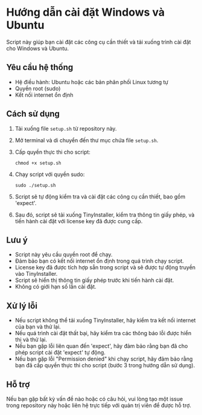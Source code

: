 # Hướng dẫn cài đặt Windows và Ubuntu

Script này giúp bạn cài đặt các công cụ cần thiết và tải xuống trình cài đặt cho Windows và Ubuntu.

## Yêu cầu hệ thống

- Hệ điều hành: Ubuntu hoặc các bản phân phối Linux tương tự
- Quyền root (sudo)
- Kết nối internet ổn định

## Cách sử dụng

1. Tải xuống file `setup.sh` từ repository này.

2. Mở terminal và di chuyển đến thư mục chứa file `setup.sh`.

3. Cấp quyền thực thi cho script:
   ```
   chmod +x setup.sh
   ```

4. Chạy script với quyền sudo:
   ```
   sudo ./setup.sh
   ```

5. Script sẽ tự động kiểm tra và cài đặt các công cụ cần thiết, bao gồm 'expect'.

6. Sau đó, script sẽ tải xuống TinyInstaller, kiểm tra thông tin giấy phép, và tiến hành cài đặt với license key đã được cung cấp.

## Lưu ý

- Script này yêu cầu quyền root để chạy.
- Đảm bảo bạn có kết nối internet ổn định trong quá trình chạy script.
- License key đã được tích hợp sẵn trong script và sẽ được tự động truyền vào TinyInstaller.
- Script sẽ hiển thị thông tin giấy phép trước khi tiến hành cài đặt.
- Không có giới hạn số lần cài đặt.

## Xử lý lỗi

- Nếu script không thể tải xuống TinyInstaller, hãy kiểm tra kết nối internet của bạn và thử lại.
- Nếu quá trình cài đặt thất bại, hãy kiểm tra các thông báo lỗi được hiển thị và thử lại.
- Nếu bạn gặp lỗi liên quan đến 'expect', hãy đảm bảo rằng bạn đã cho phép script cài đặt 'expect' tự động.
- Nếu bạn gặp lỗi "Permission denied" khi chạy script, hãy đảm bảo rằng bạn đã cấp quyền thực thi cho script (bước 3 trong hướng dẫn sử dụng).

## Hỗ trợ

Nếu bạn gặp bất kỳ vấn đề nào hoặc có câu hỏi, vui lòng tạo một issue trong repository này hoặc liên hệ trực tiếp với quản trị viên để được hỗ trợ.
